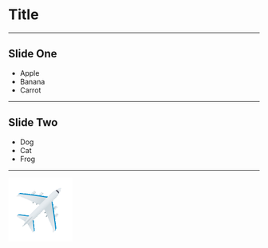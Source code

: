 Title
=====

---

## Slide One

* Apple
* Banana
* Carrot

---

## Slide Two

- Dog
- Cat
- Frog

---

![](img/airplane.gif)

